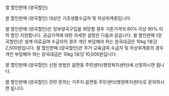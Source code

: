 쌀 할인판매 (양곡할인)

쌀 할인판매 (양곡할인) 대상은 기초생활수급자 및 차상위계층입니다.

쌀 할인판매 (양곡할인)은 정부양곡구입을 희망할 경우 기준가격의 60% 이상 90% 이하 할인 지원합니다.
공급가격에 대한 자세한 설명은 다음과 같습니다.
쌀 할인판매 (양곡할인)은 생계·의료급여 수급자의 경우 개인 부담해야 하는 양곡대금은 10kg 1포당 2,500원입니다.
쌀 할인판매 (양곡할인)은 주거·교육급여 수급자 및 차상위계층의 경우 개인 부담해야 하는 양곡대금은 10kg 1포당 10,000원입니다.

쌀 할인판매 (양곡할인) 신청 방법은 읍면동 주민센터(행정복지센터)에 신청하시면 됩니다.

쌀 할인판매 (양곡할인) 관련 문의는 거주지 읍면동 주민센터(행정복지센터)로 문의하시면 됩니다.